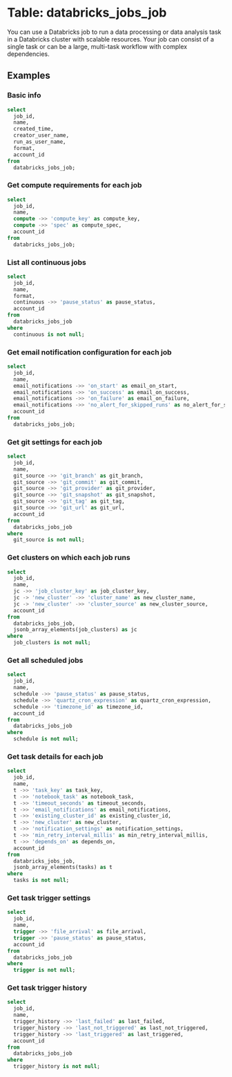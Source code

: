 # Table: databricks_jobs_job

You can use a Databricks job to run a data processing or data analysis task in a Databricks cluster with scalable resources. Your job can consist of a single task or can be a large, multi-task workflow with complex dependencies.

## Examples

### Basic info

```sql
select
  job_id,
  name,
  created_time,
  creator_user_name,
  run_as_user_name,
  format,
  account_id
from
  databricks_jobs_job;
```

### Get compute requirements for each job

```sql
select
  job_id,
  name,
  compute ->> 'compute_key' as compute_key,
  compute ->> 'spec' as compute_spec,
  account_id
from
  databricks_jobs_job;
```

### List all continuous jobs

```sql
select
  job_id,
  name,
  format,
  continuous ->> 'pause_status' as pause_status,
  account_id
from
  databricks_jobs_job
where
  continuous is not null;
```

### Get email notification configuration for each job

```sql
select
  job_id,
  name,
  email_notifications ->> 'on_start' as email_on_start,
  email_notifications ->> 'on_success' as email_on_success,
  email_notifications ->> 'on_failure' as email_on_failure,
  email_notifications ->> 'no_alert_for_skipped_runs' as no_alert_for_skipped_runs,
  account_id
from
  databricks_jobs_job;
```

### Get git settings for each job

```sql
select
  job_id,
  name,
  git_source ->> 'git_branch' as git_branch,
  git_source ->> 'git_commit' as git_commit,
  git_source ->> 'git_provider' as git_provider,
  git_source ->> 'git_snapshot' as git_snapshot,
  git_source ->> 'git_tag' as git_tag,
  git_source ->> 'git_url' as git_url,
  account_id
from
  databricks_jobs_job
where
  git_source is not null;
```

### Get clusters on which each job runs

```sql
select
  job_id,
  name,
  jc ->> 'job_cluster_key' as job_cluster_key,
  jc -> 'new_cluster' ->> 'cluster_name' as new_cluster_name,
  jc -> 'new_cluster' ->> 'cluster_source' as new_cluster_source,
  account_id
from
  databricks_jobs_job,
  jsonb_array_elements(job_clusters) as jc
where
  job_clusters is not null;
```

### Get all scheduled jobs

```sql
select
  job_id,
  name,
  schedule ->> 'pause_status' as pause_status,
  schedule ->> 'quartz_cron_expression' as quartz_cron_expression,
  schedule ->> 'timezone_id' as timezone_id,
  account_id
from
  databricks_jobs_job
where
  schedule is not null;
```

### Get task details for each job

```sql
select
  job_id,
  name,
  t ->> 'task_key' as task_key,
  t ->> 'notebook_task' as notebook_task,
  t ->> 'timeout_seconds' as timeout_seconds,
  t ->> 'email_notifications' as email_notifications,
  t ->> 'existing_cluster_id' as existing_cluster_id,
  t ->> 'new_cluster' as new_cluster,
  t ->> 'notification_settings' as notification_settings,
  t ->> 'min_retry_interval_millis' as min_retry_interval_millis,
  t ->> 'depends_on' as depends_on,
  account_id
from
  databricks_jobs_job,
  jsonb_array_elements(tasks) as t
where
  tasks is not null;
```

### Get task trigger settings

```sql
select
  job_id,
  name,
  trigger ->> 'file_arrival' as file_arrival,
  trigger ->> 'pause_status' as pause_status,
  account_id
from
  databricks_jobs_job
where
  trigger is not null;
```

### Get task trigger history

```sql
select
  job_id,
  name,
  trigger_history ->> 'last_failed' as last_failed,
  trigger_history ->> 'last_not_triggered' as last_not_triggered,
  trigger_history ->> 'last_triggered' as last_triggered,
  account_id
from
  databricks_jobs_job
where
  trigger_history is not null;
```